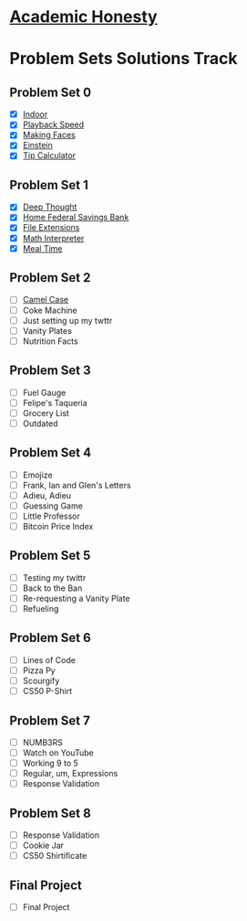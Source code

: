 # [Academic Honesty](https://cs50.harvard.edu/python/2022/honesty/)

# Problem Sets Solutions Track

## Problem Set 0

- [x] [Indoor](./ProblemSet0/indoor/indoor.py)
- [x] [Playback Speed](./ProblemSet0/playback/playback.py)
- [x] [Making Faces](./ProblemSet0/faces/faces.py)
- [x] [Einstein](./ProblemSet0/einstein/einstein.py)
- [x] [Tip Calculator](./ProblemSet0/tip/tip.py)

## Problem Set 1

- [x] [Deep Thought](./ProblemSet1/deep/deep.py)
- [x] [Home Federal Savings Bank](./ProblemSet1/bank/bank.py)
- [x] [File Extensions](./ProblemSet1/extensions/extensions.py)
- [x] [Math Interpreter](./ProblemSet1/interpreter/interpreter.py)
- [x] [Meal Time](./ProblemSet1/meal/meal.py)

## Problem Set 2

- [ ] [Camel Case](./ProblemSet2/camel/camel.py)
- [ ] Coke Machine
- [ ] Just setting up my twttr
- [ ] Vanity Plates
- [ ] Nutrition Facts

## Problem Set 3

- [ ] Fuel Gauge
- [ ] Felipe's Taqueria
- [ ] Grocery List
- [ ] Outdated

## Problem Set 4

- [ ] Emojize
- [ ] Frank, Ian and Glen's Letters
- [ ] Adieu, Adieu
- [ ] Guessing Game
- [ ] Little Professor
- [ ] Bitcoin Price Index

## Problem Set 5

- [ ] Testing my twittr
- [ ] Back to the Ban
- [ ] Re-requesting a Vanity Plate
- [ ] Refueling

## Problem Set 6

- [ ] Lines of Code
- [ ] Pizza Py
- [ ] Scourgify
- [ ] CS50 P-Shirt

## Problem Set 7

- [ ] NUMB3RS
- [ ] Watch on YouTube
- [ ] Working 9 to 5
- [ ] Regular, um, Expressions
- [ ] Response Validation

## Problem Set 8

- [ ] Response Validation
- [ ] Cookie Jar
- [ ] CS50 Shirtificate

## Final Project

- [ ] Final Project